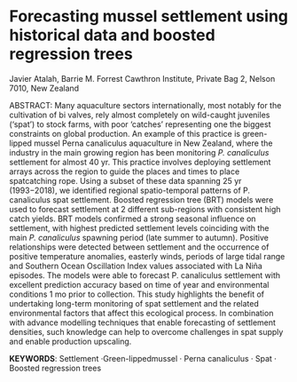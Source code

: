 <H1> Forecasting mussel settlement using historical data and boosted regression trees </H1>

Javier Atalah, Barrie M. Forrest 
Cawthron Institute, Private Bag 2, Nelson 7010, New Zealand

ABSTRACT: Many aquaculture sectors internationally, most notably for the cultivation of bi valves, rely almost completely on wild-caught juveniles (‘spat’) to stock farms, with poor ‘catches’ representing one the biggest constraints on global production. An example of this practice is green-lipped mussel Perna canaliculus aquaculture in New Zealand, where the industry in the main growing region has been monitoring <i>P. canaliculus</i> settlement for almost 40 yr. This practice involves deploying settlement arrays across the region to guide the places and times to place spatcatching rope. Using a subset of these data spanning 25 yr (1993−2018), we identified regional spatio-temporal patterns of P. canaliculus spat settlement. Boosted regression tree (BRT) models were used to forecast settlement at 2 different sub-regions with consistent high catch yields. BRT models confirmed a strong seasonal influence on settlement, with highest predicted settlement levels coinciding with the main <i>P. canaliculus</i> spawning period (late summer to autumn). Positive relationships were detected between settlement and the occurrence of positive temperature anomalies, easterly winds, periods of large tidal range and Southern Ocean Oscillation Index values associated with La Niña episodes. The models were able to forecast P. canaliculus settlement with excellent prediction accuracy based on time of year and environmental conditions 1 mo prior to collection. This study highlights the benefit of undertaking long-term monitoring of spat settlement and the related environmental factors that affect this ecological process. In combination with advance modelling techniques that enable forecasting of settlement densities, such knowledge can help to overcome challenges in spat supply and enable production upscaling.

<b>KEYWORDS</b>: Settlement ·Green-lippedmussel · Perna canaliculus · Spat · Boosted regression trees
